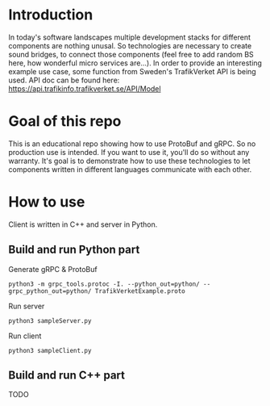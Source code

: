 # Introduction
In today's software landscapes multiple development stacks for different components are nothing unusal. So technologies are necessary to create sound 
bridges, to connect those components (feel free to add random BS here, how wonderful micro services are...).
In order to provide an interesting example use case, some function from Sweden's TrafikVerket API is being used. API doc can be found here: https://api.trafikinfo.trafikverket.se/API/Model

# Goal of this repo
This is an educational repo showing how to use ProtoBuf and gRPC. So no production use is intended. If you want to use it, you'll do so without 
any warranty. It's goal is to demonstrate how to use these technologies to let components written in different languages communicate with each other. 

# How to use
Client is written in C++ and server in Python. 

## Build and run Python part
Generate gRPC & ProtoBuf

    python3 -m grpc_tools.protoc -I. --python_out=python/ --grpc_python_out=python/ TrafikVerketExample.proto

Run server

    python3 sampleServer.py

Run client

    python3 sampleClient.py 
    
## Build and run C++ part
TODO
